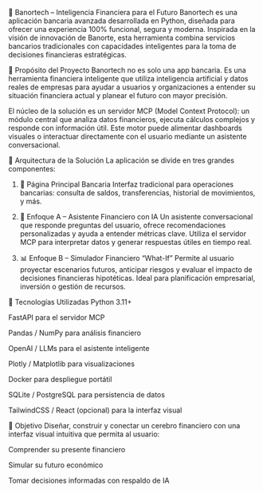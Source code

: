 💼 Banortech – Inteligencia Financiera para el Futuro
Banortech es una aplicación bancaria avanzada desarrollada en Python, diseñada para ofrecer una experiencia 100% funcional, segura y moderna. Inspirada en la visión de innovación de Banorte, esta herramienta combina servicios bancarios tradicionales con capacidades inteligentes para la toma de decisiones financieras estratégicas.

🚀 Propósito del Proyecto
Banortech no es solo una app bancaria. Es una herramienta financiera inteligente que utiliza inteligencia artificial y datos reales de empresas para ayudar a usuarios y organizaciones a entender su situación financiera actual y planear el futuro con mayor precisión.

El núcleo de la solución es un servidor MCP (Model Context Protocol): un módulo central que analiza datos financieros, ejecuta cálculos complejos y responde con información útil. Este motor puede alimentar dashboards visuales o interactuar directamente con el usuario mediante un asistente conversacional.

🧠 Arquitectura de la Solución
La aplicación se divide en tres grandes componentes:

1. 🏦 Página Principal Bancaria
Interfaz tradicional para operaciones bancarias: consulta de saldos, transferencias, historial de movimientos, y más.

2. 🤖 Enfoque A – Asistente Financiero con IA
Un asistente conversacional que responde preguntas del usuario, ofrece recomendaciones personalizadas y ayuda a entender métricas clave. Utiliza el servidor MCP para interpretar datos y generar respuestas útiles en tiempo real.

3. 📊 Enfoque B – Simulador Financiero “What-If”
Permite al usuario proyectar escenarios futuros, anticipar riesgos y evaluar el impacto de decisiones financieras hipotéticas. Ideal para planificación empresarial, inversión o gestión de recursos.

🧩 Tecnologías Utilizadas
Python 3.11+

FastAPI para el servidor MCP

Pandas / NumPy para análisis financiero

OpenAI / LLMs para el asistente inteligente

Plotly / Matplotlib para visualizaciones

Docker para despliegue portátil

SQLite / PostgreSQL para persistencia de datos

TailwindCSS / React (opcional) para la interfaz visual

🎯 Objetivo
Diseñar, construir y conectar un cerebro financiero con una interfaz visual intuitiva que permita al usuario:

Comprender su presente financiero

Simular su futuro económico

Tomar decisiones informadas con respaldo de IA
